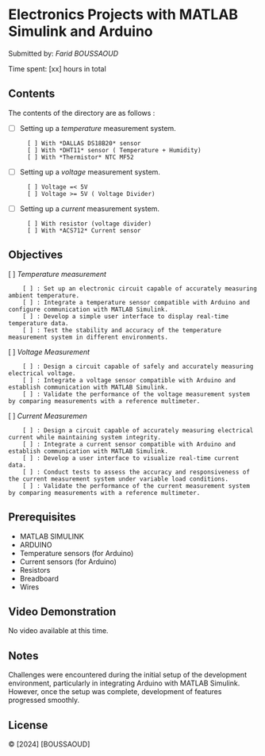 # Electronics Projects with MATLAB Simulink and Arduino

Submitted by: *Farid BOUSSAOUD*

Time spent: [xx] hours in total

## Contents

The contents of the directory are as follows : 

* [ ] Setting up a *temperature* measurement system.

		[ ] With *DALLAS DS18B20* sensor
		[ ] With *DHT11* sensor ( Temperature + Humidity)
		[ ] With *Thermistor* NTC MF52 
* [ ] Setting up a *voltage* measurement system.

		[ ] Voltage =< 5V
		[ ] Voltage >= 5V ( Voltage Divider)
* [ ] Setting up a *current* measurement system.

		[ ] With resistor (voltage divider)
		[ ] With *ACS712* Current sensor


## Objectives 

[ ] *Temperature measurement*

		[ ] : Set up an electronic circuit capable of accurately measuring ambient temperature.
		[ ] : Integrate a temperature sensor compatible with Arduino and configure communication with MATLAB Simulink.
		[ ] : Develop a simple user interface to display real-time temperature data.
		[ ] : Test the stability and accuracy of the temperature measurement system in different environments.

[ ] *Voltage Measurement*

		[ ] : Design a circuit capable of safely and accurately measuring electrical voltage.
		[ ] : Integrate a voltage sensor compatible with Arduino and establish communication with MATLAB Simulink.
    	[ ] : Validate the performance of the voltage measurement system by comparing measurements with a reference multimeter.

[ ] *Current Measuremen*

		[ ] : Design a circuit capable of accurately measuring electrical current while maintaining system integrity.
    	[ ] : Integrate a current sensor compatible with Arduino and establish communication with MATLAB Simulink.
  		[ ] : Develop a user interface to visualize real-time current data.
    	[ ] : Conduct tests to assess the accuracy and responsiveness of the current measurement system under variable load conditions.
		[ ] : Validate the performance of the current measurement system by comparing measurements with a reference multimeter.

## Prerequisites

- MATLAB SIMULINK
- ARDUINO
- Temperature sensors (for Arduino)
- Current sensors (for Arduino)
- Resistors
- Breadboard
- Wires


## Video Demonstration

No video available at this time.

## Notes

Challenges were encountered during the initial setup of the development environment, particularly in integrating Arduino with MATLAB Simulink. However, once the setup was complete, development of features progressed smoothly.

## License

© [2024] [BOUSSAOUD]
